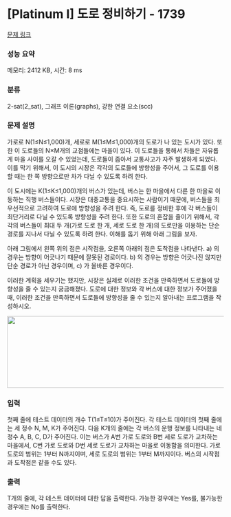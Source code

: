 # [Platinum I] 도로 정비하기 - 1739 

[문제 링크](https://www.acmicpc.net/problem/1739) 

### 성능 요약

메모리: 2412 KB, 시간: 8 ms

### 분류

2-sat(2_sat), 그래프 이론(graphs), 강한 연결 요소(scc)

### 문제 설명

<p>가로로 N(1≤N≤1,000)개, 세로로 M(1≤M≤1,000)개의 도로가 나 있는 도시가 있다. 또한 이 도로들의 N×M개의 교점들에는 마을이 있다. 이 도로들을 통해서 차들은 자유롭게 마을 사이를 오갈 수 있었는데, 도로들이 좁아서 교통사고가 자주 발생하게 되었다. 이를 막기 위해서, 이 도시의 시장은 각각의 도로들에 방향성을 주어서, 그 도로를 이용할 때는 한 쪽 방향으로만 차가 다닐 수 있도록 하려 한다.</p>

<p>이 도시에는 K(1≤K≤1,000)개의 버스가 있는데, 버스는 한 마을에서 다른 한 마을로 이동하는 직행 버스들이다. 시장은 대중교통을 중요시하는 사람이기 때문에, 버스들을 최우선적으로 고려하여 도로에 방향성을 주려 한다. 즉, 도로를 정비한 후에 각 버스들이 최단거리로 다닐 수 있도록 방향성을 주려 한다. 또한 도로의 혼잡을 줄이기 위해서, 각각의 버스들이 최대 두 개(가로 도로 한 개, 세로 도로 한 개)의 도로만을 이용하는 단순 경로를 지나서 다닐 수 있도록 하려 한다. 이해를 돕기 위해 아래 그림을 보자.</p>

<p>아래 그림에서 왼쪽 위의 점은 시작점을, 오른쪽 아래의 점은 도착점을 나타낸다. a) 의 경우는 방향이 어긋나기 때문에 잘못된 경로이다. b) 의 경우는 방향은 어긋나진 않지만 단순 경로가 아닌 경우이며, c) 가 올바른 경우이다.</p>

<p>이러한 계획을 세우기는 했지만, 시장은 실제로 이러한 조건을 만족하면서 도로들에 방향성을 줄 수 있는지 궁금해졌다. 도로에 대한 정보와 각 버스에 대한 정보가 주어졌을 때, 이러한 조건을 만족하면서 도로들에 방향성을 줄 수 있는지 알아내는 프로그램을 작성하시오.</p>

<p style="text-align:center"><img alt="" src="https://www.acmicpc.net/JudgeOnline/upload/201006/doro(1).png" style="height:167px; width:511px"></p>

### 입력 

 <p>첫째 줄에 테스트 데이터의 개수 T(1≤T≤10)가 주어진다. 각 테스트 데이터의 첫째 줄에는 세 정수 N, M, K가 주어진다. 다음 K개의 줄에는 각 버스의 운행 정보를 나타내는 네 정수 A, B, C, D가 주어진다. 이는 버스가 A번 가로 도로와 B번 세로 도로가 교차하는 마을에서, C번 가로 도로와 D번 세로 도로가 교차하는 마을로 이동함을 의미한다. 가로 도로의 범위는 1부터 N까지이며, 세로 도로의 범위는 1부터 M까지이다. 버스의 시작점과 도착점은 같을 수도 있다.</p>

### 출력 

 <p>T개의 줄에, 각 테스트 데이터에 대한 답을 출력한다. 가능한 경우에는 Yes를, 불가능한 경우에는 No를 출력한다.</p>

